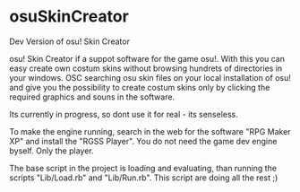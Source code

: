 osuSkinCreator
==============

Dev Version of osu! Skin Creator

osu! Skin Creator if a suppot software for the game osu!.
With this you can easy create own costum skins without browsing hundrets of directories in your windows.
OSC searching osu skin files on your local installation of osu! and give you the possibility to 
create costum skins only by clicking the required graphics and souns in the software.

Its currently in progress, so dont use it for real - its senseless.

To make the engine running, search in the web for the software "RPG Maker XP" and install the "RGSS Player".
You do not need the game dev engine byself. Only the player.

The base script in the project is loading and evaluating, than running the scripts "Lib/Load.rb" and "Lib/Run.rb".
This script are doing all the rest ;)
